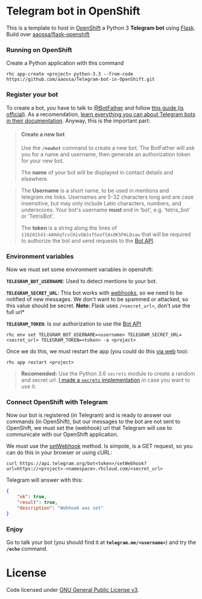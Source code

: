 # Telegram bot in OpenShift

This is a template to host in [OpenShift](https://openshift.redhat.com) a Python 3 **Telegram bot** using [Flask](http://flask.pocoo.org/). Build over [aaossa/flask-openshift](https://github.com/aaossa/flask-openshift)


### Running on OpenShift

Create a Python application with this command

```shell
rhc app-create <project> python-3.3 --from-code https://github.com/aaossa/Telegram-bot-in-OpenShift.git
```


### Register your bot

To create a bot, you have to talk to [@BotFather](https://telegram.me/botfather) and follow [this guide (is official)](https://core.telegram.org/bots#6-botfather). As a recomendation, [learn everything you can about Telegram bots in their documentation](https://core.telegram.org/bots#). Anyway, this is the important part:

> #### Create a new bot
> Use the **`/newbot`** command to create a new bot. The BotFather will ask you for a name and username, then generate an authorization token for your new bot.
> 
> The **name** of your bot will be displayed in contact details and elsewhere.

> The **Username** is a short name, to be used in mentions and telegram.me links. Usernames are 5-32 characters long and are case insensitive, but may only include Latin characters, numbers, and underscores. Your bot's username **must** end in ‘bot’, e.g. ‘tetris_bot’ or ‘TetrisBot’.
> 
> The **token** is a string along the lines of `110201543:AAHdqTcvCH1vGWJxfSeofSAs0K5PALDsaw` that will be required to authorize the bot and send requests to the [Bot API](https://core.telegram.org/bots/api).


### Environment variables

Now we must set some environment variables in openshift: 

**`TELEGRAM_BOT_USERNAME`**: Used to detect mentions to your bot.

**`TELEGRAM_SECRET_URL`**: This bot works with [webhooks](https://core.telegram.org/bots/api#setwebhook), so we need to be notified of new messages. We don't want to be spammed or attacked, so this value should be secret. **Note:** Flask uses `/<secret_url>`, don't use the full url*

**`TELEGRAM_TOKEN`**: Is our authorization to use the [Bot API](https://core.telegram.org/bots/api)

```shell
rhc env set TELEGRAM_BOT_USERNAME=<username> TELEGRAM_SECRET_URL=<secret_url> TELEGRAM_TOKEN=<token> -a <project>
```

Once we do this, we must restart the app (you could do this [via web](https://openshift.redhat.com/app/console/applications) too):

```shell
rhc app restart <project>
```

> **Recomended:** Use the Python 3.6 `secrets` module to create a random and secret url. [I made a `secrets` implementation](https://gist.github.com/aaossa/a4c83ad87cd61fbd4c06f37f5913d2e3) in case you want to use it.


### Connect OpenShift with Telegram

Now our bot is registered (in Telegram) and is ready to answer our commands (in OpenShift), but our messages to the bot are not sent to OpenShift, we must set the (webhook) url that Telegram will use to communicate with our OpenShift application.

We must use the [setWebhook](https://core.telegram.org/bots/api#setwebhook) method. Is simpole, is a GET request, so you can do this in your browser or using cURL:

```shell
curl https://api.telegram.org/bot<token>/setWebhook?url=https://<project>-<namespace>.rhcloud.com/<secret_url>
```

Telegram will answer with this:

```JSON
{
	"ok": true,
	"result": true,
	"description": "Webhook was set"
}
```


### Enjoy

Go to talk your bot (you should find it at **`telegram.me/<username>`**) and try the **`/echo`** command. 



# License

Code licensed under [GNU General Public License v3](http://opensource.org/licenses/GPL-3.0).
